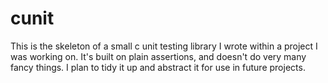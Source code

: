 # cunit

This is the skeleton of a small c unit testing library I wrote within a project I was working on. It's built on plain assertions, and doesn't do very many fancy things. I plan to tidy it up and abstract it for use in future projects.
